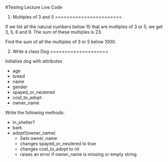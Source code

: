 #Testing Lecture Live Code

1. Multiples of 3 and 5
=======================

If we list all the natural numbers below 10 that are multiples of 3 or 5, we get 3, 5, 6 and 9. The sum of these multiples is 23.

Find the sum of all the multiples of 3 or 5 below 1000.


2. Write a class Dog
====================

Initialize dog with attributes
* age
* breed
* name
* gender
* spayed_or_neutered
* cost_to_adopt
* owner_name

Write the following methods:

* in_shelter?
* bark
* adopt!(owner_name)
  * Sets owner_name
  * changes spayed_or_neutered to true
  * changes cost_to_adopt to nil
  * raises an error if owner_name is missing or empty string
